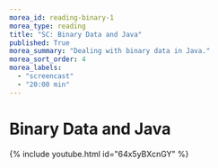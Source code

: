 ```yaml
---
morea_id: reading-binary-1
morea_type: reading
title: "SC: Binary Data and Java"
published: True
morea_summary: "Dealing with binary data in Java."
morea_sort_order: 4
morea_labels: 
  - "screencast"
  - "20:00 min"
---
```


# Binary Data and Java
{% include youtube.html id="64x5yBXcnGY" %}

